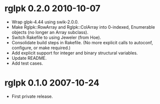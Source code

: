 # rglpk 0.2.0 2010-10-07

* Wrap glpk-4.44 using swik-2.0.0.
* Make Rglpk::RowArray and Rglpk::ColArray into 0-indexed, Enumerable objects (no longer an Array subclass).
* Switch Rakefile to using Jeweler (from Hoe).
* Consolidate build steps in Rakefile.  (No more explicit calls to autoconf, configure, or make required.)
* Add explicit support for integer and binary structural variables.
* Update README.
* Add test cases.

# rglpk 0.1.0 2007-10-24

* First private release.
